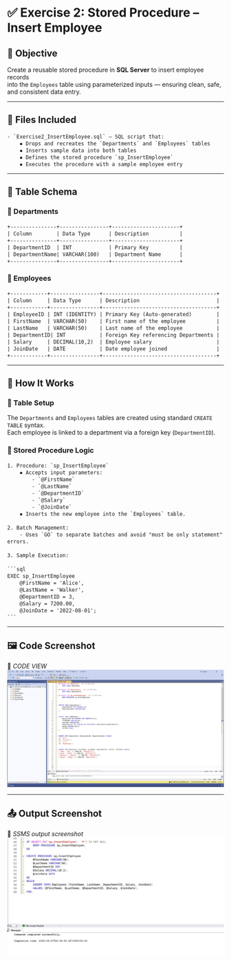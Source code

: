 # ✅ Exercise 2: Stored Procedure – Insert Employee 

## 📘 Objective  
   Create a reusable stored procedure in **SQL Server** to insert employee records  
   into the `Employees` table using parameterized inputs — ensuring clean, safe, and consistent data entry.

---

## 📁 Files Included

	- `Exercise2_InsertEmployee.sql` — SQL script that:
		▪ Drops and recreates the `Departments` and `Employees` tables
		▪ Inserts sample data into both tables
		▪ Defines the stored procedure `sp_InsertEmployee`
		▪ Executes the procedure with a sample employee entry

---

## 🧾 Table Schema 

### 🔸 Departments

	+---------------+----------------+----------------------+
	| Column        | Data Type      | Description          |
	+---------------+----------------+----------------------+
	| DepartmentID  | INT            | Primary Key          |
	| DepartmentName| VARCHAR(100)   | Department Name      |
	+---------------+----------------+----------------------+

### 🔸 Employees

	+------------+----------------+-------------------------------------+
	| Column     | Data Type      | Description                         |
	+------------+----------------+-------------------------------------+
	| EmployeeID | INT (IDENTITY) | Primary Key (Auto-generated)        |
	| FirstName  | VARCHAR(50)    | First name of the employee          |
	| LastName   | VARCHAR(50)    | Last name of the employee           |
	| DepartmentID| INT           | Foreign Key referencing Departments |
	| Salary     | DECIMAL(10,2)  | Employee salary                     |
	| JoinDate   | DATE           | Date employee joined                |
	+------------+----------------+-------------------------------------+

---

## 🧱 How It Works

### 🔹 Table Setup  
   The `Departments` and `Employees` tables are created using standard `CREATE TABLE` syntax.  
   Each employee is linked to a department via a foreign key (`DepartmentID`).

### 🔹 Stored Procedure Logic

	1. Procedure: `sp_InsertEmployee`
		▪ Accepts input parameters:
			- `@FirstName`
			- `@LastName`
			- `@DepartmentID`
			- `@Salary`
			- `@JoinDate`
		▪ Inserts the new employee into the `Employees` table.

	2. Batch Management:
		- Uses `GO` to separate batches and avoid "must be only statement" errors.

	3. Sample Execution:

	```sql
	EXEC sp_InsertEmployee 
	    @FirstName = 'Alice', 
	    @LastName = 'Walker', 
	    @DepartmentID = 3, 
	    @Salary = 7200.00, 
	    @JoinDate = '2022-08-01';
	```

---

## 🖼️ Code Screenshot
📌 *CODE VIEW* 
![alt text](<WhatsApp Image 2025-06-27 at 22.38.59_fb867ab9.jpg>)


---

## 📤 Output Screenshot
📌 *SSMS output screenshot*  
![alt text](<WhatsApp Image 2025-06-27 at 22.38.26_1b84f215.jpg>)

